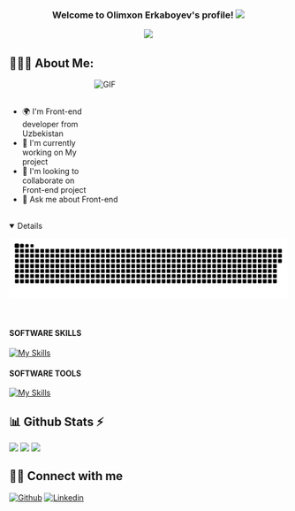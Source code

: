 <h3 align="center">
    Welcome to Olimxon Erkaboyev's profile!
    <img src="https://media.giphy.com/media/hvRJCLFzcasrR4ia7z/giphy.gif" width="28">
</h3>

<p align="center">
    <a>
        <img src="https://readme-typing-svg.herokuapp.com/?lines=Front-end%20Developer">
    </a>
</p>

## 👨🏻‍💻 About Me:

<img align="right" alt="GIF" src="https://raw.githubusercontent.com/abhisheknaiidu/abhisheknaiidu/master/code.gif" width="350" height="200" />

<br/>
<br/>

- 🌍 I'm Front-end developer from Uzbekistan
- 🔭 I'm currently working on My project 
- 👯 I'm looking to collaborate on Front-end project
- 💬 Ask me about Front-end


<br/>

<details open="">
  <p align="center">
   <a href="https://github.com/OlimxonErkaboyev/OlimxonErkaboyev">
       <img alt="Snake animation" src="https://github.com/mikyll/mikyll/blob/output/github-contribution-grid-snake.svg"/></a>
  </p>
    
 <br/>

#### SOFTWARE SKILLS
[![My Skills](https://skillicons.dev/icons?i=html,css,bootstrap,tailwind,sass,js,react,vite,mui,webpack&perline=20)](https://skillicons.dev)

#### SOFTWARE TOOLS
[![My Skills](https://skillicons.dev/icons?i=bash,figma,git,github,gitlab,powershell,stackoverflow,vscode,netlify,vercel)](https://skillicons.dev)

## 📊 Github Stats ⚡

![](https://github-readme-stats.vercel.app/api?username=OlimxonErkaboyev&show_icons=true&theme=tokyonight&border=61dafb&hide_border=true) ![](https://github-readme-streak-stats.herokuapp.com/?user=OlimxonErkaboyev&theme=tokyonight&hide_border=true)
![](https://github-readme-stats.vercel.app/api/top-langs/?username=OlimxonErkaboyev&theme=tokyonight&hide_border=true&include_all_commits=false&count_private=true&layout=compact)
 
## 🙋‍♂️ Connect with me

<p>
    <a href="https://github.com/OlimxonErkaboyev">
        <img alt="Github"
             src="https://img.shields.io/badge/GitHub-100000?style=flat&logo=github&logoColor=white"></a>
    <a href="https://www.linkedin.com/in/olimxon-erkaboyev-16550923b/">
        <img alt="Linkedin"
             src="https://img.shields.io/badge/LinkedIn-0077B5?style=flat&logo=linkedin&logoColor=white"></a>
</p>

